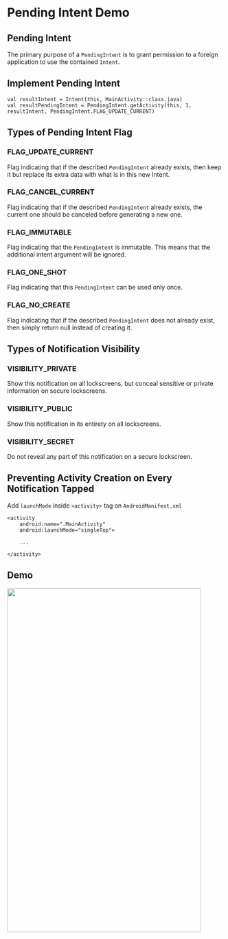 # Pending Intent Demo

## Pending Intent
The primary purpose of a `PendingIntent` is to grant permission to a foreign application to use the contained `Intent`.

## Implement Pending Intent
```
val resultIntent = Intent(this, MainActivity::class.java)
val resultPendingIntent = PendingIntent.getActivity(this, 1, resultIntent, PendingIntent.FLAG_UPDATE_CURRENT)
```

## Types of Pending Intent Flag
### FLAG_UPDATE_CURRENT
Flag indicating that if the described `PendingIntent` already exists, then keep it but replace its extra data with what is in this new Intent.
### FLAG_CANCEL_CURRENT
Flag indicating that if the described `PendingIntent` already exists, the current one should be canceled before generating a new one.
### FLAG_IMMUTABLE
Flag indicating that the `PendingIntent` is immutable. This means that the additional intent argument will be ignored.
### FLAG_ONE_SHOT
Flag indicating that this `PendingIntent` can be used only once.
### FLAG_NO_CREATE
Flag indicating that if the described `PendingIntent` does not already exist, then simply return null instead of creating it.

## Types of Notification Visibility
### VISIBILITY_PRIVATE
Show this notification on all lockscreens, but conceal sensitive or private information on secure lockscreens.
### VISIBILITY_PUBLIC
Show this notification in its entirety on all lockscreens.
### VISIBILITY_SECRET
Do not reveal any part of this notification on a secure lockscreen.

## Preventing Activity Creation on Every Notification Tapped
Add `launchMode` inside `<activity>` tag on `AndroidManifest.xml`
```
<activity
    android:name=".MainActivity"
    android:launchMode="singleTop">
    
    ...
    
</activity>
```

## Demo
<img src="https://gyazo.com/e86130ec44df2b9e25cd1668ea892430.gif" width="450px" height="800px" />
